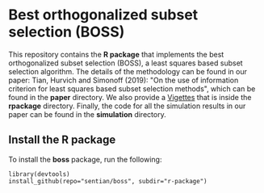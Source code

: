 # Best orthogonalized subset selection (BOSS)
This repository contains the **R package** that implements the best orthogonalized subset selection (BOSS), a least squares based subset selection algorithm. The details of the methodology can be found in our paper: Tian, Hurvich and Simonoff (2019): "On the use of information criterion for least squares based subset selection methods", which can be found in the **paper** directory. We also provide a [Vigettes](https://github.com/sentian/boss/blob/master/r-package/vignettes/boss.html) that is inside the **rpackage** directory. Finally, the code for all the simulation results in our paper can be found in the **simulation** directory. 

## Install the R package
To install the **boss** package, run the following:
```
library(devtools)
install_github(repo="sentian/boss", subdir="r-package")
```

